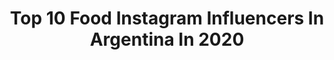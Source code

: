 ---
title: Top 10 Food Instagram Influencers In Argentina In 2020
description: >-
  Find top food Instagram influencers in Argentina in 2020. Most popular hashtags: #quedateencasa #domingo #mequedoencasa #encasa.
platform: Instagram
profiles:
  - username: "diego_bartaburu"
    fullname: >-
      Diego Bartaburu
    location: "Argentina"
    followers: 9186
    engagement: 1644
    commentsToLikes: 0.031100
    id: ck6tvcap2lf2a0j718x43skky
    verified: false
    hashtags: "#dwclassics, #ntvggranrex, #notevagustar, #nicolasfurtado"
  - username: "heyremly"
    fullname: >-
      Remly
    location: "Argentina"
    followers: 51353
    engagement: 219
    commentsToLikes: 0.061759
    id: ck0tw3kkddvdn0i190wek1j58
    verified: false
    hashtags: "#palermo, #1prenda3looks, #mardelplata, #encasita"
  - username: "angiolina_lei"
    fullname: >-
      Angela Nuñez⚜
    location: "Argentina"
    followers: 14810
    engagement: 649
    commentsToLikes: 0.041443
    id: ck8t8sdkzlm8o0j78ualj01ut
    verified: false
    hashtags: "#happynewyear, #peace, #calm, #moments"
  - username: "stephanygonzalezs"
    fullname: >-
      Stephany Gonzalez
    location: "Argentina"
    followers: 1580741
    engagement: 340
    commentsToLikes: 0.014214
    id: ck5hdh1b9ndzz0i116stxd3ok
    verified: false
    hashtags: "#fitroll, #nodaysoff, #efectosdecuarentena, #miami"
  - username: "kadito_sg"
    fullname: >-
      Kadito
    location: "Argentina"
    followers: 38327
    engagement: 349
    commentsToLikes: 0.025935
    id: ck15piwnmy41a0i19thm3bau3
    verified: false
    hashtags: "#girlswithtatoos, #tattoos, #inkedgirls, #argentinasg"
  - username: "sabryrodriguezcuack"
    fullname: >-
      Sabry Rodriguez Cuack 🐥😝♐️💙💛💙
    location: "Argentina"
    followers: 18521
    engagement: 439
    commentsToLikes: 0.065389
    id: ck5znhkd6oh6b0i14f0s1rra5
    verified: false
    hashtags: "#johndavis, #mintjulep, #yanoaguantomas, #djsession"
  - username: "caceres_matias"
    fullname: >-
      ᴍᴀᴛíᴀs 🇦🇷
    location: "Argentina"
    followers: 14975
    engagement: 688
    commentsToLikes: 0.020420
    id: ck9wczegwdcg10j78v7spui9q
    verified: false
    hashtags: "#thelastdance, #inmyjs, #stayhome, #airmax"
  - username: "i.am.kenzy"
    fullname: >-
      𝐊𝐄𝐍𝐙𝐘
    location: "Argentina"
    followers: 19193
    engagement: 891
    commentsToLikes: 0.029326
    id: ck5q1krblbgpy0i117mcks77s
    verified: false
    hashtags: "#somosm, #joseantoniofernandez, #visibilidadlesbica, #doiwannaknow"
  - username: "laurarezmasud"
    fullname: >-
      Laura Rez Masud
    location: "Argentina"
    followers: 21958
    engagement: 278
    commentsToLikes: 0.034741
    id: ck5hoezxrpg0l0i11wx77idyl
    verified: false
    hashtags: "#mequedoencasa, #cuarentena, #detoxify, #televisi"
  - username: "oh.mamiblue"
    fullname: >-
      Oh!Mamiblue
    location: "Argentina"
    followers: 348436
    engagement: 439
    commentsToLikes: 0.072034
    id: ck13a4a3xok8q0i19bcx15oez
    verified: true
    hashtags: "#ohmamifood, #postre, #retoextrafino, #juega"
---